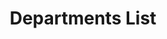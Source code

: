 ---
financial_year: 2016-17
layout: department_list
years: [
  ['2015-16', '/2015-16/departments', 'link'],
  ['2016-17', '/2016-17/departments', 'active'],
  ['2017-18', '/2017-18/departments', 'link'],
]
active: departments
title: Departments List
nested: false
---